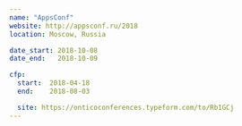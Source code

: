 ```yaml
---
name: "AppsConf"
website: http://appsconf.ru/2018
location: Moscow, Russia

date_start: 2018-10-08
date_end:   2018-10-09

cfp:
  start:  2018-04-18
  end:    2018-08-03

  site: https://onticoconferences.typeform.com/to/Rb1GCj
---
```

